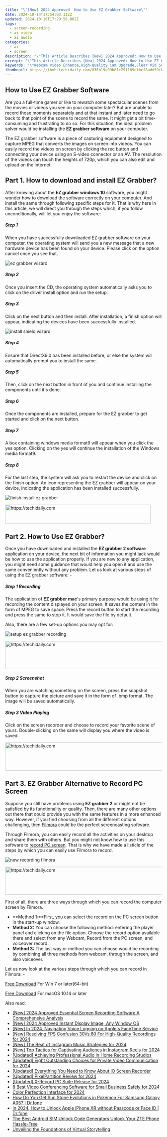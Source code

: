 ```yaml
---
title: "\"[New] 2024 Approved  How to Use EZ Grabber Software\""
date: 2024-10-14T17:54:03.112Z
updated: 2024-10-16T17:29:56.002Z
tags: 
  - screen-recording
  - ai video
  - ai audio
categories: 
  - ai
  - screen
description: "\"This Article Describes [New] 2024 Approved: How to Use EZ Grabber Software\""
excerpt: "\"This Article Describes [New] 2024 Approved: How to Use EZ Grabber Software\""
keywords: "\"Webcam Video Enhance,High-Quality Cam Upgrade,Clear Vid Software Tools,Top Cam Video Boosters,Superior Webcam Pros,Improved Webcam Features,Advanced Cam Tech Solutions\""
thumbnail: https://thmb.techidaily.com/836b19a99b81c291189dfbcf8add59f634c1fb8aacdfd70319b10cdaec65e638.jpg
---
```


## How to Use EZ Grabber Software

Are you a full-time gamer or like to rewatch some spectacular scenes from the movies or videos you see on your computer later? But are unable to record those moments separately and at that instant and later need to go back to that point of the scene to record the same. It might get a bit time-consuming and frustrating to do so. For this situation, the ideal problem solver would be installing the **EZ grabber software** on your computer.

The EZ grabber software is a piece of capturing equipment designed to capture MPEG that converts the images on screen into videos. You can easily record the videos on screen by clicking the rec button and connecting your device using an S-video connector or an AV. The resolution of the videos can touch the heights of 720p, which you can also edit and upload on the internet.

## Part 1\. How to download and install EZ Grabber?

After knowing about the **EZ grabber windows 10** software, you might wonder how to download the software correctly on your computer. And install the same through following specific steps for it. That is why here in this article, we will direct you through the steps which, if you follow unconditionally, will let you enjoy the software: -

##### Step 1

When you have successfully downloaded EZ grabber software on your computer, the operating system will send you a new message that a new hardware device has been found on your device. Please click on the option cancel once you see that.

![ez grabber wizard](https://images.wondershare.com/filmora/article-images/ez-grabber-hardware-wizard.jpg)

##### Step 2

Once you insert the CD, the operating system automatically asks you to click on the driver install option and run the setup.

##### Step 3

Click on the next button and then install. After installation, a finish option will appear, indicating the devices have been successfully installed.

![install shield wizard](https://images.wondershare.com/filmora/article-images/install-shield-wizard-ez-grabber.jpg)

##### Step 4

Ensure that DirectX9.0 has been installed before, or else the system will automatically prompt you to install the same.

##### Step 5

Then, click on the next button in front of you and continue installing the components until it's done.

##### Step 6

Once the components are installed, prepare for the EZ grabber to get started and click on the next button.

##### Step 7

A box containing windows media format9 will appear when you click the yes option. Clicking on the yes will continue the installation of the Windows media format9.

##### Step 8

For the last step, the system will ask you to restart the device and click on the finish option. An icon representing the EZ grabber will appear on your device, indicating the application has been installed successfully.

![finish install ez grabber](https://images.wondershare.com/filmora/article-images/finish-installation-ez-grabber.jpg)

<!-- affiliate ads begin -->
<a href="https://aligracehair.sjv.io/c/5597632/2135360/19272" target="_top" id="2135360">
  <img src="//a.impactradius-go.com/display-ad/19272-2135360" border="0" alt="https://techidaily.com" width="468" height="60"/>
</a>
<img height="0" width="0" src="https://aligracehair.sjv.io/i/5597632/2135360/19272" style="position:absolute;visibility:hidden;" border="0" />
<!-- affiliate ads end -->

## Part 2\. How to Use EZ Grabber?

Once you have downloaded and installed the **EZ grabber 2 software** application on your device, the next bit of information you might lack would be how to use the application properly. If you are new to any application, you might need some guidance that would help you open it and use the same conveniently without any problem. Let us look at various steps of using the EZ grabber software: -

##### Step 1 Recording

The application of **EZ grabber mac**'s primary purpose would be using it for recording the content displayed on your screen. It saves the content in the form of MPEG to save space. Press the record button to start the recording and press the same to stop it. It would save the file by default.

Also, there are a few set-up options you may opt for:

![setup ez grabber recording](https://images.wondershare.com/filmora/article-images/setup-ez-grabber-parameters.jpg)

<!-- affiliate ads begin -->
<a href="https://aligracehair.sjv.io/c/5597632/2047366/19272" target="_top" id="2047366">
  <img src="//a.impactradius-go.com/display-ad/19272-2047366" border="0" alt="https://techidaily.com" width="728" height="90"/>
</a>
<img height="0" width="0" src="https://aligracehair.sjv.io/i/5597632/2047366/19272" style="position:absolute;visibility:hidden;" border="0" />
<!-- affiliate ads end -->

##### Step 2 Screenshot

When you are watching something on the screen, press the snapshot button to capture the picture and save it in the form of .bmp format. The image will be saved automatically.

##### Step 3 Video Playing

Click on the screen recorder and choose to record your favorite scene of yours. Double-clicking on the same will display you where the video is saved.

<!-- affiliate ads begin -->
<a href="https://unicoeye.pxf.io/c/5597632/2134233/18498" target="_top" id="2134233">
  <img src="//a.impactradius-go.com/display-ad/18498-2134233" border="0" alt="https://techidaily.com" width="728" height="90"/>
</a>
<img height="0" width="0" src="https://unicoeye.pxf.io/i/5597632/2134233/18498" style="position:absolute;visibility:hidden;" border="0" />
<!-- affiliate ads end -->

## Part 3\. EZ Grabber Alternative to Record PC Screen

Suppose you still have problems using **EZ grabber 2** or might not be satisfied by its functionality or quality. Then, there are many other options out there that could provide you with the same features in a more enhanced way. However, if you find choosing from all the different options challenging, then [Filmora](https://tools.techidaily.com/wondershare/filmora/download/) could be the perfect screencasting software.

Through Filmora, you can easily record all the activities on your desktop and share them with others. But you might not know how to use this software to [record PC screen](https://tools.techidaily.com/wondershare/filmora/download/). That is why we have made a listicle of the steps by which you can easily use Filmora to record.

![new recording filmora](https://images.wondershare.com/filmora/guide/recording-01.png)

<!-- affiliate ads begin -->
<a href="https://ephamedtechinc.pxf.io/c/5597632/2137227/26400" target="_top" id="2137227">
  <img src="//a.impactradius-go.com/display-ad/26400-2137227" border="0" alt="https://techidaily.com" width="728" height="90"/>
</a>
<img height="0" width="0" src="https://ephamedtechinc.pxf.io/i/5597632/2137227/26400" style="position:absolute;visibility:hidden;" border="0" />
<!-- affiliate ads end -->

First of all, there are three ways through which you can record the computer screen by Filmora.

* **Method 1:**First, you can select the record on the PC screen button in the start-up window.
* **Method 2:** You can choose the following method: entering the player panel and clicking on the file option. Choose the record option available there and select from any Webcam, Record from the PC screen, and voiceover record.
* **Method 3:** The last way or method you can choose would be recording by combining all three methods from webcam, through the screen, and also voiceover.

Let us now look at the various steps through which you can record in Filmora: -

[Free Download](https://tools.techidaily.com/wondershare/filmora/download/) For Win 7 or later(64-bit)

[Free Download](https://tools.techidaily.com/wondershare/filmora/download/) For macOS 10.14 or later

<ins class="adsbygoogle"
      style="display:block"
      data-ad-client="ca-pub-7571918770474297"
      data-ad-slot="8358498916"
      data-ad-format="auto"
      data-full-width-responsive="true"></ins>

<span class="atpl-alsoreadstyle">Also read:</span>
<div><ul>
<li><a href="https://screen-recording.techidaily.com/new-2024-approved-essential-screen-recording-software-a-comprehensive-analysis/"><u>[New] 2024 Approved Essential Screen Recording Software A Comprehensive Analysis</u></a></li>
<li><a href="https://screen-recording.techidaily.com/new-2024-approved-instant-display-image-any-window-os/"><u>[New] 2024 Approved Instant Display Image, Any Window OS</u></a></li>
<li><a href="https://screen-recording.techidaily.com/new-in-2024-navigating-voice-logging-on-apples-facetime-service/"><u>[New] In 2024, Navigating Voice Logging on Apple's FaceTime Service</u></a></li>
<li><a href="https://digital-screen-recording.techidaily.com/new-resolving-fps-confusion-30vs60-for-high-quality-recordings-for-2024/"><u>[New] Resolving FPS Confusion 30Vs.60 For High-Quality Recordings for 2024</u></a></li>
<li><a href="https://instagram-video-recordings.techidaily.com/new-the-beat-of-instagram-music-strategies-for-2024/"><u>[New] The Beat of Instagram Music Strategies for 2024</u></a></li>
<li><a href="https://instagram-clips.techidaily.com/new-top-tactics-for-captivating-audienes-in-instagram-reels-for-2024/"><u>[New] Top Tactics for Captivating Audienes in Instagram Reels for 2024</u></a></li>
<li><a href="https://screen-recording.techidaily.com/updated-achieving-professional-audio-in-home-recording-studios/"><u>[Updated] Achieving Professional Audio in Home Recording Studios</u></a></li>
<li><a href="https://screen-recording.techidaily.com/updated-eight-outstanding-choices-for-private-video-communication-for-2024/"><u>[Updated] Eight Outstanding Choices for Private Video Communication for 2024</u></a></li>
<li><a href="https://screen-recording.techidaily.com/updated-everything-you-need-to-know-about-io-screen-recorder/"><u>[Updated] Everything You Need to Know About IO Screen Recorder</u></a></li>
<li><a href="https://screen-recording.techidaily.com/updated-pixelpartition-review-for-2024/"><u>[Updated] PixelPartition Review for 2024</u></a></li>
<li><a href="https://screen-recording.techidaily.com/updated-x-record-pc-suite-release-for-2024/"><u>[Updated] X-Record PC Suite Release for 2024</u></a></li>
<li><a href="https://video-capture.techidaily.com/8-best-video-conferencing-software-for-small-business-safely-for-2024/"><u>8 Best Video Conferencing Software for Small Business Safely for 2024</u></a></li>
<li><a href="https://fox-friendly.techidaily.com/color-perfection-interface-for-2024/"><u>Color Perfection Interface for 2024</u></a></li>
<li><a href="https://change-location.techidaily.com/how-do-you-get-sun-stone-evolutions-in-pokemon-for-samsung-galaxy-a05-drfone-by-drfone-virtual-android/"><u>How Do You Get Sun Stone Evolutions in Pokémon For Samsung Galaxy A05? | Dr.fone</u></a></li>
<li><a href="https://iphone-unlock.techidaily.com/in-2024-how-to-unlock-apple-iphone-xr-without-passcode-or-face-id-drfone-by-drfone-ios/"><u>In 2024, How to Unlock Apple iPhone XR without Passcode or Face ID | Dr.fone</u></a></li>
<li><a href="https://sim-unlock.techidaily.com/the-best-android-sim-unlock-code-generators-unlock-your-zte-phone-hassle-free-by-drfone-android/"><u>The Best Android SIM Unlock Code Generators Unlock Your ZTE Phone Hassle-Free</u></a></li>
<li><a href="https://extra-tips.techidaily.com/unveiling-the-foundations-of-virtual-storytelling/"><u>Unveiling the Foundations of Virtual Storytelling</u></a></li>
</ul></div>

